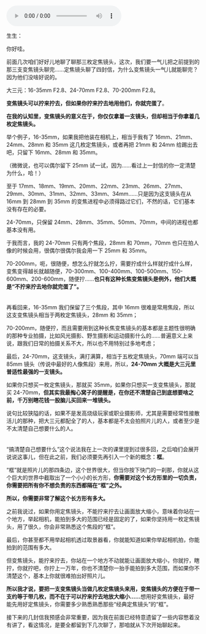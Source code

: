 <audio title="第十七封信 _ 拧来拧去地你就完蛋了" src="https://static001.geekbang.org/resource/audio/ff/fe/ff4f59113de7ac554f40d508d0c813fe.mp3" controls="controls"></audio> 
<p>生生：</p><p>你好哇。</p><p>前面几次咱们好好儿地聊了聊那三枚定焦镜头，这次，我们要一气儿把之前提到的那三支变焦镜头聊完……定焦镜头聊了四封信，为什么变焦镜头一气儿就能聊完？因为他们没啥好说的。</p><p>大三元：16-35mm F2.8、24-70mm F2.8、70-200mm F2.8。</p><p><strong>变焦镜头可以拧来拧去，但如果你拧来拧去地用他们，你就完蛋了</strong>。</p><p><strong>在我的认知里，变焦镜头的意义在于，你仅仅拿着一支镜头，但却相当于你拿着几枚定焦镜头。</strong></p><p>举个例子，16-35mm，如果我把他装在相机上，相当于我有了 16mm、21mm、24mm、28mm 和 35mm 这几枚定焦镜头，或者再把 21mm 和 24mm 给踢出去吧，只留下 16mm、28mm 和 35mm。</p><p>（微微说，也可以偶尔留下 25mm 试一试，因为……看过上一封信的你一定清楚为什么，哈！）</p><p>至于&nbsp;17mm、18mm、19mm、20mm、22mm、23mm、26mm、27mm、29mm、30mm、31mm、32mm、33mm、34mm……只是因为这支镜头在从 16mm 到 28mm 到 35mm 的变焦进程中必须得路过它们，不然的话，它们基本没有存在的必要。</p><p>24-70mm，只保留 24mm、28mm、35mm、50mm、70mm，中间的进程也都基本没有用。</p><!-- [[[read_end]]] --><p>于我而言，我的 24-70mm 只有两个焦段，28mm 和 70mm，70mm 也只在拍人像的时候会用，很偶尔很偶尔我会用一下 25mm 和 35mm。</p><p>70-200mm，呃，很随便，想怎么拧就怎么拧，需要拧成什么样就拧成什么样，变焦变得越长就越随便，70-300mm、100-400mm、100-500mm、150-600mm、200-600mm，随便拧……<strong>也只有这种长焦变焦镜头是例外，他们大概是“不拧来拧去地你就完蛋了”。</strong></p><p><strong>　</strong><br>
再看回来，16-35mm 我们保留了三个焦段，其中 16mm 很难是常用焦段，所以这支变焦镜头相当于两枚定焦镜头，28mm 和 35mm；</p><p>70-200mm，随便拧，而且需要用到这种长焦变焦镜头的基本都是主题性很明确的那种专业拍摄，比如风光摄影、野生摄影和运动摄影什么的……普遍意义上来说，跟我们日常的拍摄关系不大，所以也不用特别过多地考虑；</p><p>最后，24-70mm，这支镜头，满打满算，相当于五枚定焦镜头，70mm 端可以当 85mm 镜头（传说中最好的人像焦段）来用，所以，<strong>24-70mm 大概是大三元里普适性最强的一支镜头。</strong></p><p>如果你只想买一枚定焦镜头，那就买 35mm，如果你只想买一支变焦镜头，那就买 24-70mm，<strong>但其实我最掏心窝子的提醒是，在你还不清楚自己到底想要啥之前，千万别瞎花钱一股脑儿买回来一堆镜头。</strong></p><p>说句比较狭隘的话，如果不是发高烧级玩家或职业摄影师，尤其是需要经常性接散活儿的那种，把大三元都配全了的人，基本都是不太会拍照片儿的人，或者至少是不太清楚自己想要什么的人。</p><p><strong>　</strong><br>
“搞清楚自己想要什么”这个说法我在上一次的课里提到过很多回，之后咱们会展开说说这事儿，但在此之前，我们必须要先再引入一个新的概念：<strong>框</strong>。</p><p>“框”就是照片儿的那四条边，这个世界很大，但当你按下快门的一刹那，你就从这个巨大的世界中截取出了一个小小的长方形，<strong>你需要对这个长方形里的一切负责，你需要把所有你不想负责的东西都隔在“框”之外。</strong></p><p><strong>所以，你需要非常了解这个长方形有多大。</strong></p><p>之前我说过，如果你用定焦镜头，不能拧来拧去让画面放大缩小，意味着你站在一个地方，举起相机，能拍到多大的范围已经是固定的了，如果你坚持用一枚定焦镜头，用了很久，你会非常熟悉这个焦段的“框”。</p><p>最后，你甚至都不用举起相机透过取景器看，你就能知道如果你举起相机拍，你能拍到的范围有多大。</p><p>但变焦镜头，能拧来拧去，你站在一个地方不动就能让画面放大缩小，你就拧，瞎拧，你就拧吧，你拧上一万年，你也不清楚你一抬手能拍到多大范围，而如果你不清楚这个，基本上你就很难拍出好照片儿。</p><p><strong>所以我才说，要把一支变焦镜头当做几枚定焦镜头来用，变焦镜头的方便在于带一支约等于带几枚，而不在于可以拧来拧去地放大缩小……</strong>想用好变焦镜头，最好能先用好定焦镜头，你需要多少熟悉熟悉那些“经典定焦镜头”的“框”。</p><p>接下来的几封信我预感会非常重要，因为我在前面已经特意遗留了一些内容憋着没有讲了，看这情况，是要全都留到下几次聊了，那咱就从下次开始聊起来。</p>